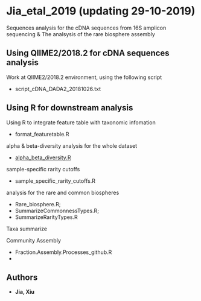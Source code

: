 # Jia_etal_2019 (updating 29-10-2019)
Sequences analysis for the cDNA sequences from 16S amplicon sequencing &
The analsysis of the rare biosphere assembly

## Using QIIME2/2018.2 for cDNA sequences analysis
Work at QIIME2/2018.2 environment, using the following script
* script_cDNA_DADA2_20181026.txt
	 
## Using R for downstream analysis 

Using R to integrate feature table with taxonomic infomation
* format_featuretable.R

alpha & beta-diversity analysis for the whole dataset
* [alpha_beta_diversity.R](https://github.com/Jia-Xiu/Jia_et_al_2019/blob/master/alpha_beta_diversity_github.R)

sample-specific rarity cutoffs
* sample_specific_rarity_cutoffs.R

analysis for the rare and common biospheres
* Rare_biosphere.R; 
* SummarizeCommonnessTypes.R; 
* SummarizeRarityTypes.R

Taxa summarize

Community Assembly
* Fraction.Assembly.Processes_github.R
*

## Authors
* **Jia, Xiu** 
